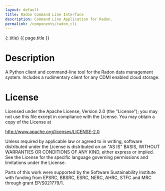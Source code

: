 ```yaml
---
layout: default
title: Radon Command Line Interface
description: Command Line Application for Radon.
permalink: /components/radon_cli
---
```


{:.title}
{{ page.title }}


# Description

A Python client and command-line tool for the Radon data management system.
Includes a rudimentary client for any CDMI enabled cloud storage.



# License

Licensed under the Apache License, Version 2.0 (the "License");
you may not use this file except in compliance with the License.
You may obtain a copy of the License at

http://www.apache.org/licenses/LICENSE-2.0

Unless required by applicable law or agreed to in writing, software
distributed under the License is distributed on an "AS IS" BASIS,
WITHOUT WARRANTIES OR CONDITIONS OF ANY KIND, either express or implied.
See the License for the specific language governing permissions and
limitations under the License.

Parts of this work were supported by the Software Sustainability Institute with 
funding from EPSRC, BBSRC, ESRC, NERC, AHRC, STFC and MRC through grant EP/S021779/1.


